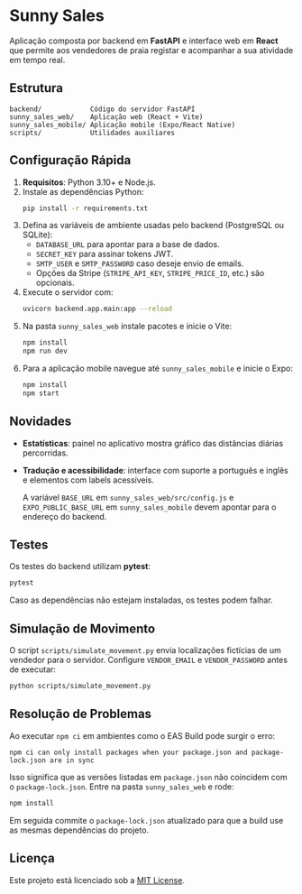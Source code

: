# Sunny Sales

Aplicação composta por backend em **FastAPI** e interface web em **React** que permite aos vendedores de praia registar e acompanhar a sua atividade em tempo real.

## Estrutura

```
backend/            Código do servidor FastAPI
sunny_sales_web/    Aplicação web (React + Vite)
sunny_sales_mobile/ Aplicação mobile (Expo/React Native)
scripts/            Utilidades auxiliares
```

## Configuração Rápida

1. **Requisitos**: Python 3.10+ e Node.js.
2. Instale as dependências Python:
   ```bash
   pip install -r requirements.txt
   ```
3. Defina as variáveis de ambiente usadas pelo backend (PostgreSQL ou SQLite):
   - `DATABASE_URL` para apontar para a base de dados.
   - `SECRET_KEY` para assinar tokens JWT.
   - `SMTP_USER` e `SMTP_PASSWORD` caso deseje envio de emails.
   - Opções da Stripe (`STRIPE_API_KEY`, `STRIPE_PRICE_ID`, etc.) são opcionais.
4. Execute o servidor com:
   ```bash
   uvicorn backend.app.main:app --reload
   ```
5. Na pasta `sunny_sales_web` instale pacotes e inicie o Vite:
   ```bash
   npm install
   npm run dev
   ```
6. Para a aplicação mobile navegue até `sunny_sales_mobile` e inicie o Expo:
   ```bash
   npm install
   npm start
   ```

## Novidades

- **Estatísticas**: painel no aplicativo mostra gráfico das distâncias diárias percorridas.

- **Tradução e acessibilidade**: interface com suporte a português e inglês e elementos com labels acessíveis.

    A variável `BASE_URL` em `sunny_sales_web/src/config.js` e `EXPO_PUBLIC_BASE_URL` em `sunny_sales_mobile` devem apontar para o endereço do backend.

## Testes

Os testes do backend utilizam **pytest**:
```bash
pytest
```

Caso as dependências não estejam instaladas, os testes podem falhar.

## Simulação de Movimento

O script `scripts/simulate_movement.py` envia localizações fictícias de um vendedor para o servidor. Configure `VENDOR_EMAIL` e `VENDOR_PASSWORD` antes de executar:
```bash
python scripts/simulate_movement.py
```

## Resolução de Problemas

Ao executar `npm ci` em ambientes como o EAS Build pode surgir o erro:

```
npm ci can only install packages when your package.json and package-lock.json are in sync
```

Isso significa que as versões listadas em `package.json` não coincidem com o
`package-lock.json`. Entre na pasta `sunny_sales_web` e rode:

```bash
npm install
```

Em seguida commite o `package-lock.json` atualizado para que a build use as
mesmas dependências do projeto.

## Licença

Este projeto está licenciado sob a [MIT License](LICENSE).
